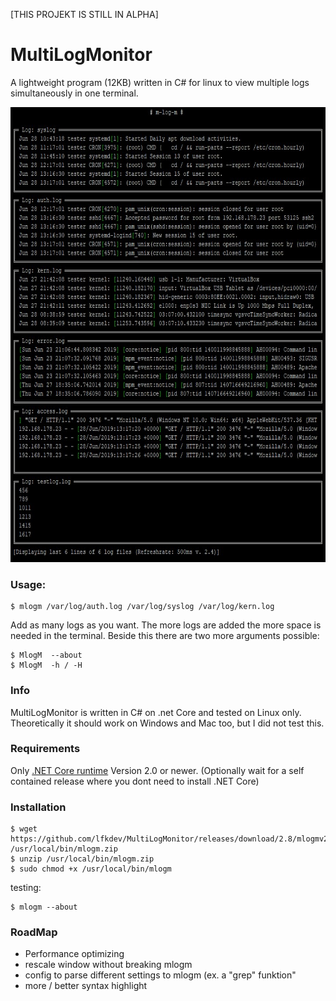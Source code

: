 [THIS PROJEKT IS STILL IN ALPHA]
# MultiLogMonitor
A lightweight program (12KB) written in C# for linux to view multiple logs simultaneously in one terminal.

<p align="center">
  <img src="https://raw.githubusercontent.com/lfkdev/MultiLogMonitor/master/mlogm_screenshot.jpg" width="728" height="728">
</p>

### Usage:
```
$ mlogm /var/log/auth.log /var/log/syslog /var/log/kern.log
```
Add as many logs as you want. The more logs are added the more space is needed in the terminal.
Beside this there are two more arguments possible:
```
$ MlogM  --about
$ MlogM  -h / -H
```

### Info
MultiLogMonitor is written in C# on .net Core and tested on Linux only. Theoretically it should work on Windows and Mac too, but I did not test this.

### Requirements
Only [.NET Core runtime](https://dotnet.microsoft.com/download/linux-package-manager/ubuntu16-04/runtime-2.2.0) Version 2.0 or newer.
(Optionally wait for a self contained release where you dont need to install .NET Core)

### Installation
```
$ wget https://github.com/lfkdev/MultiLogMonitor/releases/download/2.8/mlogmv28linux.zip /usr/local/bin/mlogm.zip
$ unzip /usr/local/bin/mlogm.zip
$ sudo chmod +x /usr/local/bin/mlogm
```
testing:
```
$ mlogm --about
```

### RoadMap

- Performance optimizing
- rescale window without breaking mlogm
- config to parse different settings to mlogm (ex. a "grep" funktion"
- more / better syntax highlight

